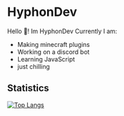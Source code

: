 # HyphonDev

Hello 👋! Im HyphonDev Currently I am:

- Making minecraft plugins
- Working on a discord bot
- Learning JavaScript
- just chilling

## Statistics

[![Top Langs](https://github-readme-stats.vercel.app/api/top-langs/?username=Hyphon-Dev&layout=compact)](https://github.com/Hyphon-Dev)

